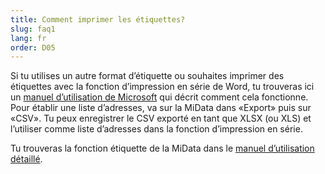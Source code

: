 ```yaml
---
title: Comment imprimer les étiquettes?
slug: faq1
lang: fr
order: D05
---
```

Si tu utilises un autre format d’étiquette ou souhaites imprimer des étiquettes avec la fonction d’impression en série de Word, tu trouveras ici un [manuel d’utilisation de Microsoft](https://support.office.com/fr-fr/article/imprimer-des-%c3%a9tiquettes-pour-votre-liste-de-diffusion-276a2cd1-74d2-43d0-ab5a-b90460358ad5?ui=fr-FR&rs=fr-FR&ad=FR) qui décrit comment cela fonctionne. Pour établir une liste d’adresses, va sur la MiData dans «Export» puis sur «CSV». Tu peux enregistrer le CSV exporté en tant que XLSX (ou XLS) et l’utiliser comme liste d’adresses dans la fonction d’impression en série.

Tu trouveras la fonction étiquette de la MiData dans le [manuel d’utilisation détaillé](https://pfadi.swiss/fr/publications-telechargements/downloads/detail/158/midata-etiketten/).